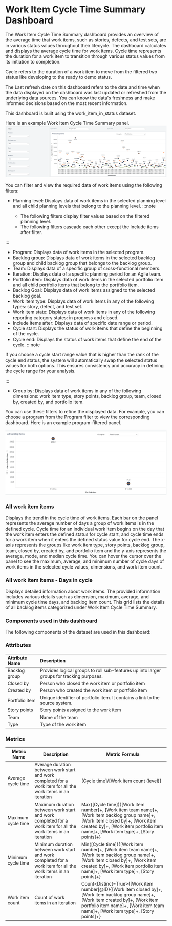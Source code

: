 # Work Item Cycle Time Summary Dashboard

The Work Item Cycle Time Summary dashboard provides an overview of the average time that work items, such as stories, defects, and test sets, are in various status values throughout their lifecycle. The dashboard calculates and displays the average cycle time for work items. Cycle time represents the duration for a work item to transition through various status values from its initiation to completion.

Cycle refers to the duration of a work item to move from the filtered two  status like developing to the ready to demo status.

The Last refresh date on this dashboard refers to the date and time when the data displayed on the dashboard was last updated or refreshed from the underlying data sources. You can know the data's freshness and make informed decisions based on the most recent information.

This dashboard is built using the work_item_in_status dataset.


Here is an example Work Item Cycle Time Summary panel.
![ Work Item Cycle Time Summary](./images/work_item_cycle_time_summary.png)

You can filter and view the required data of work items using the following filters:

- Planning level: Displays data of work items in the selected planning level and all child planning levels that belong to the planning level.
:::note

  - The following filters display filter values based on the filtered planning level.
  - The following filters cascade each other except the Include items after filter.

:::
- Program: Displays data of work items in the selected program.
- Backlog group: Displays data of work items in the selected backlog group and child backlog group that belongs to the backlog group.
- Team: Displays data of a specific group of cross-functional members.
- Iteration: Displays data of a specific planning period for an Agile team.
- Portfolio item: Displays data of work items in the selected portfolio item and all child portfolio items that belong to the portfolio item.
- Backlog Goal: Displays data of work items assigned to the selected backlog goal. 
- Work item type: Displays data of work items in any of the following types: story, defect, and test set.
- Work item state: Displays data of work items in any of the following reporting category states: in progress and closed.
- Include items after: Displays data of specific date range or period.
- Cycle start: Displays the status of work items that define the beginning of the cycle.
- Cycle end: Displays the status of work items that define the end of the cycle.
:::note

If you choose a cycle start range value that is higher than the rank of the cycle end status, the system will automatically swap the selected status values for both options. This ensures consistency and accuracy in defining the cycle range for your analysis.

:::
- Group by: Displays data of work items in any of the following dimensions: work item type, story points, backlog group, team, closed by, created by, and portfolio item.
 
You can use these filters to refine the displayed data. For example, you can choose a program from the Program filter to view the corresponding dashboard. Here is an example program-filtered panel.

![Work Item Cycle Time Summary filtered panel](./images/work_item_cycle_time_summary_filtered_panel.PNG)


### All work item items
Displays the trend in the cycle time of work items. Each bar on the panel represents the average number of days a group of work items is in the defined cycle. Cycle time for an individual work item begins on the day that the work item enters the defined status for cycle start, and cycle time ends for a work item when it enters the defined status value for cycle end. The x-axis represents the groups like work item type, story points, backlog group, team, closed by, created by, and portfolio item and the y-axis represents the average, mode, and median cycle time. You can hover the cursor over the panel to see the maximum, average, and minimum number of cycle days of work items in the selected cycle values, dimensions, and work item count.
 
### All work item items - Days in cycle
Displays detailed information about work items. The provided information includes various details such as dimension, maximum, average, and minimum cycle time days, and backlog item count. This grid lists the details of all backlog items categorized under Work Item Cycle Time Summary.

### Components used in this dashboard
The following components of the dataset are used in this dashboard: 

### Attributes
| Attribute Name  | Description |
|:-------------|:------------|
|Backlog group|Provides logical groups to roll sub-features up into larger groups for tracking purposes.|
|Closed by|Person who closed the work item or portfolio item|
|Created by|Person who created the work item or portfolio item|
|Portfolio item|Unique identifier of portfolio item. It contains a link to the source system.|
|Story points|Story points assigned to the work item|
|Team| Name of the team|
|Type|Type of the work item|

### Metrics
| Metric Name  | Description |Metric Formula|
|-------------|------------|-------------|
|Average cycle time|Average duration between work start and work completed for a work item for all the work items in an iteration|[Cycle time]/[Work item count (level)]|
|Maximum cycle time|Maximum duration between work start and work completed for a work item for all the work items in an iteration|Max([Cycle time]){[Work item number]+, [Work item team name]+, [Work item backlog group name]+, [Work item closed by]+, [Work item created by]+, [Work item portfolio item name]+, [Work item type]+, [Story points]+}|
|Minimum cycle time|Minimum duration between work start and work completed for a work item for all the work items in an iteration|Min([Cycle time]){[Work item number]+, [Work item team name]+, [Work item backlog group name]+, [Work item closed by]+, [Work item created by]+, [Work item portfolio item name]+, [Work item type]+, [Story points]+}|
|Work item count|Count of work items in an iteration|Count<Distinct=True>([Work item number]@ID){[Work item closed by]+, [Work item backlog group name]+, [Work item created by]+, [Work item portfolio item name]+, [Work item team name]+, [Work item type]+, [Story points]+}|
